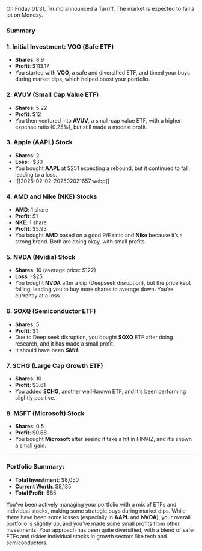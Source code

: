 On Friday 01/31, Trump announced a Tarriff.
The market is expected to fall a lot on Monday.
### Summary
### **1. Initial Investment: VOO (Safe ETF)**

- **Shares**: 8.9
- **Profit**: $113.17
- You started with **VOO**, a safe and diversified ETF, and timed your buys during market dips, which helped boost your portfolio.

### **2. AVUV (Small Cap Value ETF)**

- **Shares**: 5.22
- **Profit**: $12
- You then ventured into **AVUV**, a small-cap value ETF, with a higher expense ratio (0.25%), but still made a modest profit.

### **3. Apple (AAPL) Stock**

- **Shares**: 2
- **Loss**: -$30
- You bought **AAPL** at $251 expecting a rebound, but it continued to fall, leading to a loss.
- ![[2025-02-02-202502021657.webp]]

### **4. AMD and Nike (NKE) Stocks**

- **AMD**: 1 share
- **Profit**: $1
- **NKE**: 1 share 
- **Profit**: $5.93
- You bought **AMD** based on a good P/E ratio and **Nike** because it’s a strong brand. Both are doing okay, with small profits.

### **5. NVDA (Nvidia) Stock**

- **Shares**: 10 (average price: $122)
- **Loss**: -$25
- You bought **NVDA** after a dip (Deepseek disruption), but the price kept falling, leading you to buy more shares to average down. You're currently at a loss.

### **6. SOXQ (Semiconductor ETF)**

- **Shares**: 5
- **Profit**: $1
- Due to Deep seek disruption, you bought **SOXQ** ETF after doing research, and it has made a small profit.
- It should have been ***SMH***.

### **7. SCHG (Large Cap Growth ETF)**

- **Shares**: 10
- **Profit**: $3.61
- You added **SCHG**, another well-known ETF, and it's been performing slightly positive.

### **8. MSFT (Microsoft) Stock**

- **Shares**: 0.5
- **Profit**: $0.68
- You bought **Microsoft** after seeing it take a hit in FINVIZ, and it’s shown a small gain.

---

### **Portfolio Summary**:

- **Total Investment**: $8,050
- **Current Worth**: $8,135
- **Total Profit**: $85

You've been actively managing your portfolio with a mix of ETFs and individual stocks, making some strategic buys during market dips. While there have been some losses (especially in **AAPL** and **NVDA**), your overall portfolio is slightly up, and you've made some small profits from other investments. Your approach has been quite diversified, with a blend of safer ETFs and riskier individual stocks in growth sectors like tech and semiconductors.